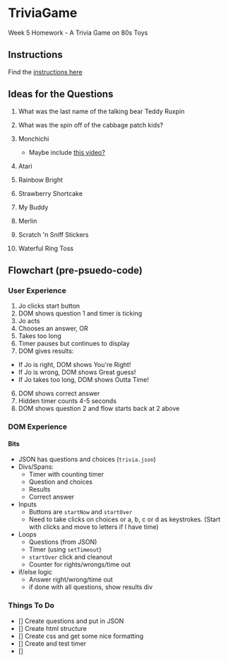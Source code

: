 # TriviaGame
Week 5 Homework - A Trivia Game on 80s Toys

## Instructions
Find the [instructions here](https://github.com/the-Coding-Boot-Camp-at-UT/02-2017-Houston-Class-Content/blob/master/Class-Content/05-timers-trivia/2-Homework/Instructions/homework-instructions.md)

## Ideas for the Questions

1. What was the last name of the talking bear
Teddy Ruxpin

2. What was the spin off of the cabbage patch kids?

3. Monchichi
    * Maybe include [this video?](https://www.youtube.com/watch?v=od3cNTl40VI)

4. Atari

5. Rainbow Bright

6. Strawberry Shortcake

7. My Buddy

8. Merlin

9. Scratch 'n Sniff Stickers

10. Waterful Ring Toss

## Flowchart (pre-psuedo-code)

### User Experience

1. Jo clicks start button
2. DOM shows question 1 and timer is ticking
3. Jo acts
  1. Chooses an answer, OR
  1. Takes too long
4. Timer pauses but continues to display
5. DOM gives results:
  * If Jo is right, DOM shows You're Right!
  * If Jo is wrong, DOM shows Great guess!
  * If Jo takes too long, DOM shows Outta Time!
6. DOM shows correct answer
7. Hidden timer counts 4-5 seconds
8. DOM shows question 2 and flow starts back at 2 above

### DOM Experience

#### Bits
* JSON has questions and choices (`trivia.json`)
* Divs/Spans:
  * Timer with counting timer
  * Question and choices
  * Results
  * Correct answer
* Inputs
  * Buttons are `startNow` and `startOver`
  * Need to take clicks on choices or a, b, c or d as keystrokes. (Start with clicks and move to letters if I have time)
* Loops
  * Questions (from JSON)
  * Timer (using `setTimeout`)
  * `startOver` click and cleanout
  * Counter for rights/wrongs/time out
* if/else logic
  * Answer right/wrong/time out
  * if done with all questions, show results div

### Things To Do

- [] Create questions and put in JSON
- [] Create html structure
- [] Create css and get some nice formatting
- [] Create and test timer
- []
